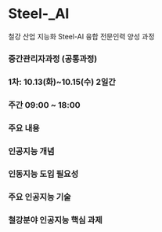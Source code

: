 # Steel-_AI
철강 산업 지능화 Steel-AI 융합 전문인력 양성 과정

### 중간관리자과정 (공통과정)

### 1차: 10.13(화)~10.15(수) 2일간
### 주간 09:00 ~ 18:00

### 주요 내용
### 인공지능 개념
### 인동지능 도입 필요성
### 주요 인공지능 기술
### 철강분야 인공지능 핵심 과제
